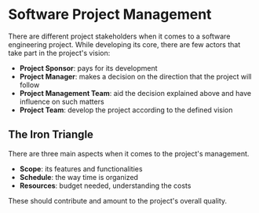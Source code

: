 # Software Project Management

There are different project stakeholders when it comes to a software engineering project. While developing its core, there are few actors that take part in the project's vision:

- **Project Sponsor**: pays for its development
- **Project Manager**: makes a decision on the direction that the project will follow
- **Project Management Team**: aid the decision explained above and have influence on such matters
- **Project Team**: develop the project according to the defined vision

## The Iron Triangle

There are three main aspects when it comes to the project's management.

- **Scope**: its features and functionalities
- **Schedule**: the way time is organized
- **Resources**: budget needed, understanding the costs

These should contribute and amount to the project's overall quality.
 